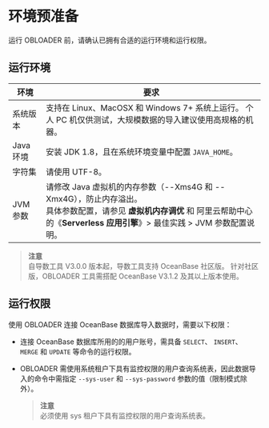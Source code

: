 环境预准备 
==========================

运行 OBLOADER 前，请确认已拥有合适的运行环境和运行权限。

运行环境 
-------------------------

| **环境**  |                                        **要求**                                        |
|---------|--------------------------------------------------------------------------------------|
| 系统版本    | 支持在 Linux、MacOSX 和 Windows 7+ 系统上运行。 个人 PC 机仅供测试，大规模数据的导入建议使用高规格的机器。 |
| Java 环境 | 安装  JDK 1.8，且在系统环境变量中配置 `JAVA_HOME`。                                                 |
| 字符集     | 请使用 UTF-8。                                                                           |
| JVM 参数  | 请修改 Java 虚拟机的内存参数（--Xms4G 和 --Xmx4G），防止内存溢出。 <br> 具体参数配置，请参见 **虚拟机内存调优** 和 阿里云帮助中心的《**Serverless 应用引擎**》> 最佳实践 > JVM 参数配置说明。|

> **注意**<br>
> 自导数工具 V3.0.0 版本起，导数工具支持 OceanBase 社区版。
针对社区版，OBLOADER 工具需搭配 OceanBase V3.1.2 及其以上版本使用。


运行权限 
-------------------------

使用 OBLOADER 连接 OceanBase 数据库导入数据时，需要以下权限：

* 连接 OceanBase 数据库所用的的用户账号，需具备 `SELECT`、 `INSERT`、 `MERGE` 和 `UPDATE` 等命令的运行权限。

* OBLOADER 需使用系统租户下具有监控权限的用户查询系统表，因此数据导入的命令中需指定 `--sys-user` 和 `--sys-password` 参数的值（限制模式除外）。
  > **注意**<br>
  > 必须使用 sys 租户下具有监控权限的用户查询系统表。